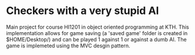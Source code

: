 # Checkers with a very stupid AI

Main project for course HI1201 in object oriented programming at KTH. This implementation allows for game saving (a 'saved game' folder is created in $HOME/Desktop/) and can be played 1 against 1 or against a dumb AI. The game is implemeted using the MVC desgin pattern.  
